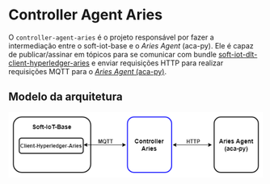 # Controller Agent Aries

O `controller-agent-aries` é o projeto responsável por fazer a intermediação entre o soft-iot-base e o _Aries Agent_ (aca-py). Ele é capaz de publicar/assinar em tópicos para se comunicar com bundle [soft-iot-dlt-client-hyperledger-aries](https://github.com/JoaoErick/soft-iot-dlt-client-hyperledger-aries) e enviar requisições HTTP para realizar requisições MQTT para o [_Aries Agent_ (aca-py)](https://github.com/hyperledger/aries-cloudagent-python).

## Modelo da arquitetura

<p align="center">
  <img src="./assets/controller-aries-comunication.png" width="550px" />
</p>